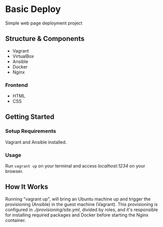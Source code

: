 # Basic Deploy

Simple web page deployment project

## Structure & Components

- Vagrant
- VirtualBox
- Ansible
- Docker
- Nginx

### Frontend

- HTML
- CSS

## Getting Started

### Setup Requirements

Vagrant and Ansible installed.

### Usage

Run `vagrant up` on your terminal and access _localhost:1234_ on your browser.

## How It Works

Running "vagrant up", will bring an Ubuntu machine up and trigger the provisioning (Ansible) in the guest machine (Vagrant). This provisioning is configured in _./provisioning/site.yml_, divided by roles, and it's responsible for installing required packages and Docker before starting the Nginx container.
